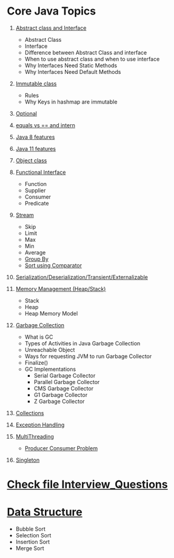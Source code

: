 # Core Java Topics

1) [Abstract class and Interface](./src/main/java/com/home/practice/core/java/abstrct/interfac/abstarctClassAndInterface.md)
    - Abstract Class
    - Interface
    - Difference between Abstract Class and interface
    - When to use abstract class and when to use interface
    - Why Interfaces Need Static Methods
    - Why Interfaces Need Default Methods
2) [Immutable class](./src/main/java/com/home/practice/core/java/immutable/immutable.md)
   - Rules
   - Why Keys in hashmap are immutable
3) [Optional](./src/main/java/com/home/practice/core/java/optional/optionalInJava8.md)

4) [equals vs == and intern](./src/main/java/com/home/practice/core/java/basics/equalsvsdoubleEqual.md)

5) [Java 8 features](./src/main/java/com/home/practice/core/java/basics/Java_8_features.md)

6) [Java 11 features](./src/main/java/com/home/practice/core/java/basics/Java_11_featues.md)

7) [Object class](./src/main/java/com/home/practice/core/java/basics/objectCreation.md)

8) [Functional Interface](./src/main/java/com/home/practice/core/java/functional/interfac/functionalInterface.md)
    - Function
    - Supplier
    - Consumer
    - Predicate
9) [Stream](./src/main/java/com/home/practice/core/java/stream/)
    - Skip
    - Limit
    - Max
    - Min
    - Average
    - [Group By](./src/main/java/com/home/practice/core/java/stream/GroupByTest.java)
    - [Sort using Comparator](./src/main/java/com/home/practice/core/java/stream/sorting/SortingTest.java)

10) [Serialization/Deserialization/Transient/Externalizable](./src/main/java/com/home/practice/core/java/serialization/serialization.md)
11) [Memory Management (Heap/Stack)](./src/main/java/com/home/practice/core/java/memory/management/HeapVsStack.md)
    - Stack
    - Heap
    - Heap Memory Model
12) [Garbage Collection](./src/main/java/com/home/practice/core/java/memory/management/GarbageCollection.md)
    - What is GC
    - Types of Activities in Java Garbage Collection
    - Unreachable Object
    - Ways for requesting JVM to run Garbage Collector
    - Finalize()
    - GC Implementations
        - Serial Garbage Collector
        - Parallel Garbage Collector
        - CMS Garbage Collector
        - G1 Garbage Collector
        - Z Garbage Collector
13) [Collections](./src/main/java/com/home/practice/core/java/collection/Collections.md)
14) [Exception Handling](./src/main/java/com/home/practice/core/java/exception/handling/exception.md)
15) [MultiThreading](./src/main/java/com/home/practice/core/java/multithreading/Threading.md)
    - [Producer Consumer Problem](./src/main/java/com/home/practice/core/java/producer/consumer/TestProducerConsumer.java)
16) [Singleton](./src/main/java/com/home/practice/core/java/singleton/SingletonDCL.java)



# [Check file Interview_Questions](./Interview_Questions.md)


# [Data Structure](./src/main/java/com/home/practice/)

- Bubble Sort
- Selection Sort
- Insertion Sort
- Merge Sort
